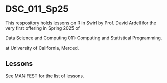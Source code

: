 # DSC_011_Sp25

This respository holds lessons on R in Swirl by Prof. David Ardell for 
the very first offering in Spring 2025 of 

Data Science and Computing 011: Computing and Statistical Programming.

at University of California, Merced.

## Lessons
See MANIFEST for the list of lessons.
